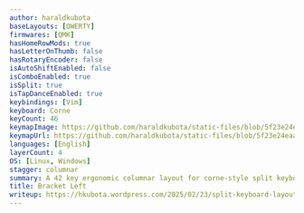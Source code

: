 ```yaml
---
author: haraldkubota
baseLayouts: [QWERTY]
firmwares: [QMK]
hasHomeRowMods: true
hasLetterOnThumb: false
hasRotaryEncoder: false
isAutoShiftEnabled: false
isComboEnabled: true
isSplit: true
isTapDanceEnabled: true
keybindings: [Vim]
keyboard: Corne
keyCount: 46
keymapImage: https://github.com/haraldkubota/static-files/blob/5f23e24eaa18bf1ff087ef41f7909e58bfc91d4f/corne/corne-v4.png
keymapUrl: https://github.com/haraldkubota/static-files/blob/5f23e24eaa18bf1ff087ef41f7909e58bfc91d4f/corne/
languages: [English]
layerCount: 4
OS: [Linux, Windows]
stagger: columnar
summary: A 42 key ergonomic columnar layout for corne-style split keyboards. After weeks of changing the layout, this worked best for me.
title: Bracket Left
writeup: https://hkubota.wordpress.com/2025/02/23/split-keyboard-layout-updates/
---
```

